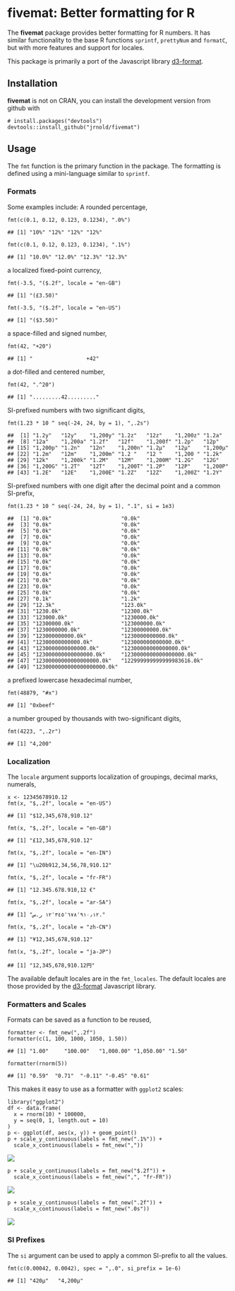 fivemat: Better formatting for R
================================

The **fivemat** package provides better formatting for R numbers. It has
similar functionality to the base R functions `sprintf`, `prettyNum` and
`formatC`, but with more features and support for locales.

This package is primarily a port of the Javascript library
[d3-format](https://github.com/d3/d3-format/blob/master/README.md).

Installation
------------

**fivemat** is not on CRAN, you can install the development version from
github with

    # install.packages("devtools")
    devtools::install_github("jrnold/fivemat")

Usage
-----

The `fmt` function is the primary function in the package. The
formatting is defined using a mini-language similar to `sprintf`.

### Formats

Some examples include: A rounded percentage,

    fmt(c(0.1, 0.12, 0.123, 0.1234), ".0%")

    ## [1] "10%" "12%" "12%" "12%"

    fmt(c(0.1, 0.12, 0.123, 0.1234), ".1%")

    ## [1] "10.0%" "12.0%" "12.3%" "12.3%"

a localized fixed-point currency,

    fmt(-3.5, "($.2f", locale = "en-GB")

    ## [1] "(£3.50)"

    fmt(-3.5, "($.2f", locale = "en-US")

    ## [1] "($3.50)"

a space-filled and signed number,

    fmt(42, "+20")

    ## [1] "                 +42"

a dot-filled and centered number,

    fmt(42, ".^20")

    ## [1] ".........42........."

SI-prefixed numbers with two significant digits,

    fmt(1.23 * 10 ^ seq(-24, 24, by = 1), ",.2s")

    ##  [1] "1.2y"   "12y"    "1,200y" "1.2z"   "12z"    "1,200z" "1.2a"  
    ##  [8] "12a"    "1,200a" "1.2f"   "12f"    "1,200f" "1.2p"   "12p"   
    ## [15] "1,200p" "1.2n"   "12n"    "1,200n" "1.2μ"   "12μ"    "1,200μ"
    ## [22] "1.2m"   "12m"    "1,200m" "1.2 "   "12 "    "1,200 " "1.2k"  
    ## [29] "12k"    "1,200k" "1.2M"   "12M"    "1,200M" "1.2G"   "12G"   
    ## [36] "1,200G" "1.2T"   "12T"    "1,200T" "1.2P"   "12P"    "1,200P"
    ## [43] "1.2E"   "12E"    "1,200E" "1.2Z"   "12Z"    "1,200Z" "1.2Y"

SI-prefixed numbers with one digit after the decimal point and a common
SI-prefix,

    fmt(1.23 * 10 ^ seq(-24, 24, by = 1), ".1", si = 1e3)

    ##  [1] "0.0k"                      "0.0k"                     
    ##  [3] "0.0k"                      "0.0k"                     
    ##  [5] "0.0k"                      "0.0k"                     
    ##  [7] "0.0k"                      "0.0k"                     
    ##  [9] "0.0k"                      "0.0k"                     
    ## [11] "0.0k"                      "0.0k"                     
    ## [13] "0.0k"                      "0.0k"                     
    ## [15] "0.0k"                      "0.0k"                     
    ## [17] "0.0k"                      "0.0k"                     
    ## [19] "0.0k"                      "0.0k"                     
    ## [21] "0.0k"                      "0.0k"                     
    ## [23] "0.0k"                      "0.0k"                     
    ## [25] "0.0k"                      "0.0k"                     
    ## [27] "0.1k"                      "1.2k"                     
    ## [29] "12.3k"                     "123.0k"                   
    ## [31] "1230.0k"                   "12300.0k"                 
    ## [33] "123000.0k"                 "1230000.0k"               
    ## [35] "12300000.0k"               "123000000.0k"             
    ## [37] "1230000000.0k"             "12300000000.0k"           
    ## [39] "123000000000.0k"           "1230000000000.0k"         
    ## [41] "12300000000000.0k"         "123000000000000.0k"       
    ## [43] "1230000000000000.0k"       "12300000000000000.0k"     
    ## [45] "123000000000000000.0k"     "1230000000000000000.0k"   
    ## [47] "12300000000000000000.0k"   "122999999999999983616.0k" 
    ## [49] "1230000000000000000000.0k"

a prefixed lowercase hexadecimal number,

    fmt(48879, "#x")

    ## [1] "0xbeef"

a number grouped by thousands with two-significant digits,

    fmt(4223, ",.2r")

    ## [1] "4,200"

### Localization

The `locale` argument supports localization of groupings, decimal marks,
numerals,

    x <- 12345678910.12
    fmt(x, "$,.2f", locale = "en-US")

    ## [1] "$12,345,678,910.12"

    fmt(x, "$,.2f", locale = "en-GB")

    ## [1] "£12,345,678,910.12"

    fmt(x, "$,.2f", locale = "en-IN")

    ## [1] "\u20b912,34,56,78,910.12"

    fmt(x, "$,.2f", locale = "fr-FR")

    ## [1] "12.345.678.910,12 €"

    fmt(x, "$,.2f", locale = "ar-SA")

    ## [1] "١٢٬٣٤٥٬٦٧٨٬٩١٠٫١٢ ر.س."

    fmt(x, "$,.2f", locale = "zh-CN")

    ## [1] "¥12,345,678,910.12"

    fmt(x, "$,.2f", locale = "ja-JP")

    ## [1] "12,345,678,910.12円"

The available default locales are in the `fmt_locales`. The default
locales are those provided by the
[d3-format](https://github.com/d3/d3-format) Javascript library.

### Formatters and Scales

Formats can be saved as a function to be reused,

    formatter <- fmt_new(",.2f")
    formatter(c(1, 100, 1000, 1050, 1.50))

    ## [1] "1.00"     "100.00"   "1,000.00" "1,050.00" "1.50"

    formatter(rnorm(5))

    ## [1] "0.59"  "0.71"  "-0.11" "-0.45" "0.61"

This makes it easy to use as a formatter with `ggplot2` scales:

    library("ggplot2")
    df <- data.frame(
      x = rnorm(10) * 100000,
      y = seq(0, 1, length.out = 10)
    )
    p <- ggplot(df, aes(x, y)) + geom_point()
    p + scale_y_continuous(labels = fmt_new(".1%")) +
      scale_x_continuous(labels = fmt_new(","))

![](README_files/figure-markdown_strict/unnamed-chunk-14-1.png)

    p + scale_y_continuous(labels = fmt_new("$.2f")) +
      scale_x_continuous(labels = fmt_new(",", "fr-FR"))

![](README_files/figure-markdown_strict/unnamed-chunk-14-2.png)

    p + scale_y_continuous(labels = fmt_new(".2f")) +
      scale_x_continuous(labels = fmt_new(".0s"))

![](README_files/figure-markdown_strict/unnamed-chunk-14-3.png)

### SI Prefixes

The `si` argument can be used to apply a common SI-prefix to all the
values.

    fmt(c(0.00042, 0.0042), spec = ",.0", si_prefix = 1e-6)

    ## [1] "420μ"   "4,200μ"
